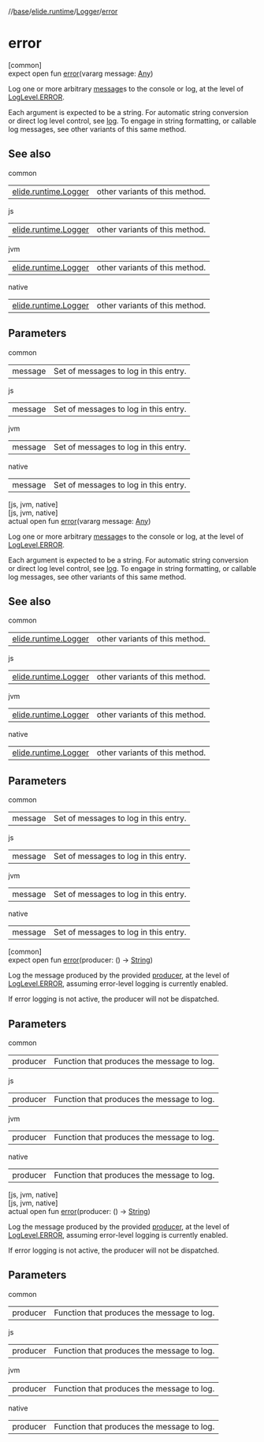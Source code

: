 //[base](../../../index.md)/[elide.runtime](../index.md)/[Logger](index.md)/[error](error.md)

# error

[common]\
expect open fun [error](error.md)(vararg message: [Any](https://kotlinlang.org/api/latest/jvm/stdlib/kotlin/-any/index.html))

Log one or more arbitrary [message](error.md)s to the console or log, at the level of [LogLevel.ERROR](../-log-level/-e-r-r-o-r/index.md).

Each argument is expected to be a string. For automatic string conversion or direct log level control, see [log](log.md). To engage in string formatting, or callable log messages, see other variants of this same method.

## See also

common

| | |
|---|---|
| [elide.runtime.Logger](info.md) | other variants of this method. |

js

| | |
|---|---|
| [elide.runtime.Logger](info.md) | other variants of this method. |

jvm

| | |
|---|---|
| [elide.runtime.Logger](info.md) | other variants of this method. |

native

| | |
|---|---|
| [elide.runtime.Logger](info.md) | other variants of this method. |

## Parameters

common

| | |
|---|---|
| message | Set of messages to log in this entry. |

js

| | |
|---|---|
| message | Set of messages to log in this entry. |

jvm

| | |
|---|---|
| message | Set of messages to log in this entry. |

native

| | |
|---|---|
| message | Set of messages to log in this entry. |

[js, jvm, native]\
[js, jvm, native]\
actual open fun [error](error.md)(vararg message: [Any](https://kotlinlang.org/api/latest/jvm/stdlib/kotlin/-any/index.html))

Log one or more arbitrary [message](error.md)s to the console or log, at the level of [LogLevel.ERROR](../../../../../packages/base/base/elide.runtime/-log-level/-e-r-r-o-r/index.md).

Each argument is expected to be a string. For automatic string conversion or direct log level control, see [log](log.md). To engage in string formatting, or callable log messages, see other variants of this same method.

## See also

common

| | |
|---|---|
| [elide.runtime.Logger](info.md) | other variants of this method. |

js

| | |
|---|---|
| [elide.runtime.Logger](info.md) | other variants of this method. |

jvm

| | |
|---|---|
| [elide.runtime.Logger](info.md) | other variants of this method. |

native

| | |
|---|---|
| [elide.runtime.Logger](info.md) | other variants of this method. |

## Parameters

common

| | |
|---|---|
| message | Set of messages to log in this entry. |

js

| | |
|---|---|
| message | Set of messages to log in this entry. |

jvm

| | |
|---|---|
| message | Set of messages to log in this entry. |

native

| | |
|---|---|
| message | Set of messages to log in this entry. |

[common]\
expect open fun [error](error.md)(producer: () -&gt; [String](https://kotlinlang.org/api/latest/jvm/stdlib/kotlin/-string/index.html))

Log the message produced by the provided [producer](error.md), at the level of [LogLevel.ERROR](../-log-level/-e-r-r-o-r/index.md), assuming error-level logging is currently enabled.

If error logging is not active, the producer will not be dispatched.

## Parameters

common

| | |
|---|---|
| producer | Function that produces the message to log. |

js

| | |
|---|---|
| producer | Function that produces the message to log. |

jvm

| | |
|---|---|
| producer | Function that produces the message to log. |

native

| | |
|---|---|
| producer | Function that produces the message to log. |

[js, jvm, native]\
[js, jvm, native]\
actual open fun [error](error.md)(producer: () -&gt; [String](https://kotlinlang.org/api/latest/jvm/stdlib/kotlin/-string/index.html))

Log the message produced by the provided [producer](error.md), at the level of [LogLevel.ERROR](../../../../../packages/base/base/elide.runtime/-log-level/-e-r-r-o-r/index.md), assuming error-level logging is currently enabled.

If error logging is not active, the producer will not be dispatched.

## Parameters

common

| | |
|---|---|
| producer | Function that produces the message to log. |

js

| | |
|---|---|
| producer | Function that produces the message to log. |

jvm

| | |
|---|---|
| producer | Function that produces the message to log. |

native

| | |
|---|---|
| producer | Function that produces the message to log. |

